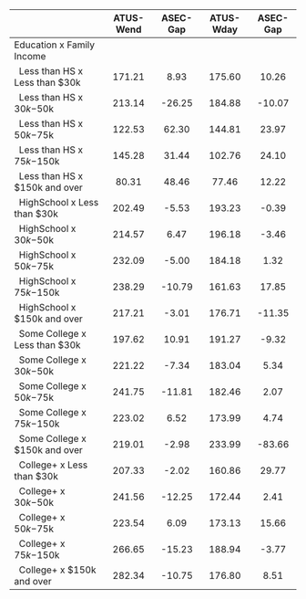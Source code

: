 
|                      |    ATUS-Wend |     ASEC-Gap |    ATUS-Wday |     ASEC-Gap |
| -------------------- | :----------: | :----------: | :----------: | :----------: |
| Education x Family Income |              |              |              |              |
| &nbsp;&nbsp;Less than HS x Less than $30k |       171.21 |         8.93 |       175.60 |        10.26 |
| &nbsp;&nbsp;Less than HS x $30k-$50k |       213.14 |       -26.25 |       184.88 |       -10.07 |
| &nbsp;&nbsp;Less than HS x $50k-$75k |       122.53 |        62.30 |       144.81 |        23.97 |
| &nbsp;&nbsp;Less than HS x $75k-$150k |       145.28 |        31.44 |       102.76 |        24.10 |
| &nbsp;&nbsp;Less than HS x $150k and over |        80.31 |        48.46 |        77.46 |        12.22 |
| &nbsp;&nbsp;HighSchool x Less than $30k |       202.49 |        -5.53 |       193.23 |        -0.39 |
| &nbsp;&nbsp;HighSchool x $30k-$50k |       214.57 |         6.47 |       196.18 |        -3.46 |
| &nbsp;&nbsp;HighSchool x $50k-$75k |       232.09 |        -5.00 |       184.18 |         1.32 |
| &nbsp;&nbsp;HighSchool x $75k-$150k |       238.29 |       -10.79 |       161.63 |        17.85 |
| &nbsp;&nbsp;HighSchool x $150k and over |       217.21 |        -3.01 |       176.71 |       -11.35 |
| &nbsp;&nbsp;Some College x Less than $30k |       197.62 |        10.91 |       191.27 |        -9.32 |
| &nbsp;&nbsp;Some College x $30k-$50k |       221.22 |        -7.34 |       183.04 |         5.34 |
| &nbsp;&nbsp;Some College x $50k-$75k |       241.75 |       -11.81 |       182.46 |         2.07 |
| &nbsp;&nbsp;Some College x $75k-$150k |       223.02 |         6.52 |       173.99 |         4.74 |
| &nbsp;&nbsp;Some College x $150k and over |       219.01 |        -2.98 |       233.99 |       -83.66 |
| &nbsp;&nbsp;College+ x Less than $30k |       207.33 |        -2.02 |       160.86 |        29.77 |
| &nbsp;&nbsp;College+ x $30k-$50k |       241.56 |       -12.25 |       172.44 |         2.41 |
| &nbsp;&nbsp;College+ x $50k-$75k |       223.54 |         6.09 |       173.13 |        15.66 |
| &nbsp;&nbsp;College+ x $75k-$150k |       266.65 |       -15.23 |       188.94 |        -3.77 |
| &nbsp;&nbsp;College+ x $150k and over |       282.34 |       -10.75 |       176.80 |         8.51 |

